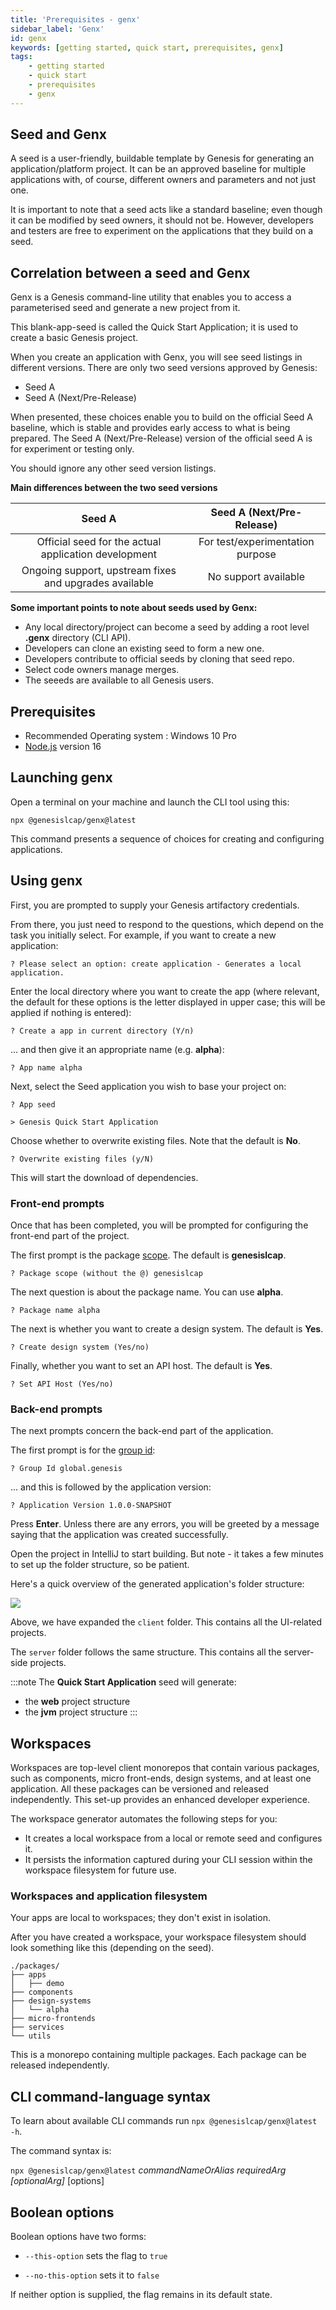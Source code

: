 ```yaml
---
title: 'Prerequisites - genx'
sidebar_label: 'Genx'
id: genx
keywords: [getting started, quick start, prerequisites, genx]
tags:
    - getting started
    - quick start
    - prerequisites
    - genx
---
```


## Seed and Genx

A seed is a user-friendly, buildable template by Genesis for generating an application/platform project. It can be an approved baseline for multiple applications with, of course, different owners and parameters and not just one.

It is important to note that a seed acts like a standard baseline; even though it can be modified by seed owners, it should not be. However, developers and testers are free to experiment on the applications that they build on a seed.


## Correlation between a seed and Genx

Genx is a Genesis command-line utility that enables you to access a parameterised seed and generate a new project from it.

This blank-app-seed is called the Quick Start Application; it is used to create a basic Genesis project.

When you create an application with Genx, you will see seed listings in different versions. There are only two seed versions approved by Genesis:
- Seed A
- Seed A (Next/Pre-Release)

When presented, these choices enable you to build on the official Seed A baseline, which is stable and provides early access to what is being prepared. The Seed A (Next/Pre-Release) version of the official seed A is for experiment or testing only.

You should ignore any other seed version listings.


**Main differences between the two seed versions**

|                Seed A                                     |     Seed A (Next/Pre-Release)   |
|                 :--:                                      |          :--------------:       |
| Official seed for the actual application development      | For test/experimentation purpose|
| Ongoing support, upstream fixes and upgrades available    | No support available            |


**Some important points to note about seeds used by Genx:**
- Any local directory/project can become a seed by adding a root level **.genx** directory (CLI API).
- Developers can clone an existing seed to form a new one.
- Developers contribute to official seeds by cloning that seed repo.
- Select code owners manage merges.
- The seeeds are available to all Genesis users.


## Prerequisites

- Recommended Operating system : Windows 10 Pro
- [Node.js](https://nodejs.org/en/download/) version 16

## Launching genx

Open a terminal on your machine and launch the CLI tool using this:

```shell title="Terminal"
npx @genesislcap/genx@latest
```

This command presents a sequence of choices for creating and configuring applications.

## Using genx

First, you are prompted to supply your Genesis artifactory credentials.

From there, you just need to respond to the questions, which depend on the task you initially select. For example, if you want to create a new application:

```shell title="Terminal"
? Please select an option: create application - Generates a local application.
```

Enter the local directory where you want to create the app (where relevant, the default for these options is the letter displayed in upper case; this will be applied if nothing is entered):

```shell title="Terminal"
? Create a app in current directory (Y/n)
```

... and then give it an appropriate name (e.g. **alpha**):
```shell title="Terminal"
? App name alpha
```

Next, select the Seed application you wish to base your project on:
```shell title="Terminal"
? App seed

> Genesis Quick Start Application
```

Choose whether to overwrite existing files. Note that the default is **No**.
```shell title="Terminal"
? Overwrite existing files (y/N)
```

This will start the download of dependencies.

### Front-end prompts
Once that has been completed, you will be prompted for configuring the front-end part of the project.

The first prompt is the package [scope](https://docs.npmjs.com/cli/v8/using-npm/scope). The default is **genesislcap**.
```shell title="Terminal"
? Package scope (without the @) genesislcap
```

The next question is about the package name. You can use **alpha**.
```shell title="Terminal"
? Package name alpha
```

The next is whether you want to create a design system. The default is **Yes**.
```shell title="Terminal"
? Create design system (Yes/no)
```

Finally, whether you want to set an API host. The default is **Yes**.
```shell title="Terminal"
? Set API Host (Yes/no)
```

### Back-end prompts
The next prompts concern the back-end part of the application.

The first prompt is for the [group id](https://maven.apache.org/guides/mini/guide-naming-conventions.html):
```shell title="Terminal"
? Group Id global.genesis
```

... and this is followed by the application version:
```shell title="Terminal"
? Application Version 1.0.0-SNAPSHOT
```

Press **Enter**. Unless there are any errors, you will be greeted by a message saying that the application was created successfully.

Open the project in IntelliJ to start building. But note - it takes a few minutes to set up the folder structure, so be patient.

Here's a quick overview of the generated application's folder structure:

![](/img/create-application-folder-overview.png)

Above, we have expanded the `client` folder. This contains all the UI-related projects.

The `server` folder follows the same structure. This contains all the server-side projects.

:::note
The **Quick Start Application** seed will generate:

- the **web** project structure
- the **jvm** project structure
:::

## Workspaces
Workspaces are top-level client monorepos that contain various packages, such as components, micro front-ends, design systems, and at least one application. All these packages can be versioned and released independently. This set-up provides an enhanced developer experience.

The workspace generator automates the following steps for you:

- It creates a local workspace from a local or remote seed and configures it.
- It persists the information captured during your CLI session within the workspace filesystem for future use.

### Workspaces and application filesystem
Your apps are local to workspaces; they don't exist in isolation.

After you have created a workspace, your workspace filesystem should look something like this (depending on the seed).

```
./packages/
├── apps
│   ├── demo
├── components
├── design-systems
│   └── alpha
├── micro-frontends
├── services
└── utils
```

This is a monorepo containing multiple packages. Each package can be released independently.

## CLI command-language syntax

To learn about available CLI commands run `npx @genesislcap/genx@latest -h`.

The command syntax is:

`npx @genesislcap/genx@latest` _commandNameOrAlias requiredArg [optionalArg]_ [options]


## Boolean options
Boolean options have two forms:

* `--this-option` sets the flag to `true`

* `--no-this-option` sets it to `false`

If neither option is supplied, the flag remains in its default state.
